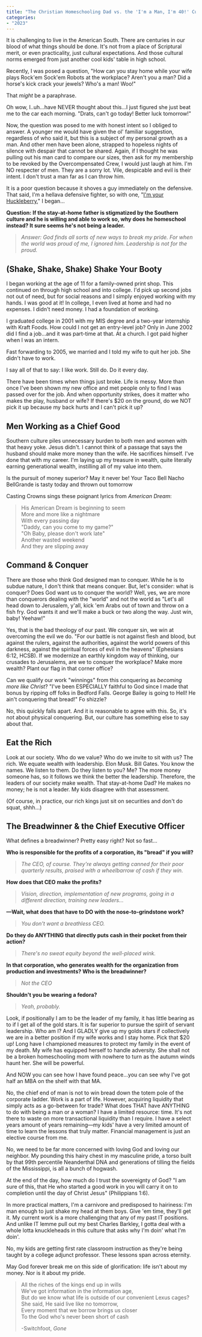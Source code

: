 ```yaml
---
title: "The Christian Homeschooling Dad vs. the 'I'm a Man, I'm 40!' Culture"
categories:
- "2023"
---
```


It is challenging to live in the American South.  There are centuries in our blood of what things should be done.  It's not from a place of Scriptural merit, or even practicality, just cultural expectations.  And those cultural norms emerged from just another cool kids' table in high school.

Recently, I was posed a question, "How can you stay home while your wife plays Rock'em Sock'em Robots at the workplace?  Aren't you a man?  Did a horse's kick crack your jewels?  Who's a man!  Woo!"

That *might* be a paraphrase.

Oh wow, I..uh...have NEVER thought about this...I just figured she just beat me to the car each morning. "Drats, can't go today! Better luck tomorrow!"

Now, the question was posed to me with honest intent so I obliged to answer.  A younger me would have given the ol' familiar suggestion, regardless of who said it, but this is a subject of my personal growth as a man. And other men have been alone, strapped to hopeless nights of silence with despair that cannot be shared.  Again, if I thought he was pulling out his man card to compare our sizes, then ask for my membership to be revoked by the Overcompensated Crew, I would just laugh at him.  I'm NO respecter of men.  They are a sorry lot.  Vile, despicable and evil is their intent.  I don't trust a man far as I can throw him.

It is a poor question because it shoves a guy immediately on the defensive.  That said, I'm a hellava defensive fighter, so with one, "[I'm your Huckleberry](https://www.youtube.com/watch?v=lfgQWvhu8s4)," I began...

**Question: If the stay-at-home father is stigmatized by the Southern culture and he is willing and able to work so, why does he homeschool instead?  It sure seems he's not being a leader.**

> *Answer: God finds all sorts of new ways to break my pride.  For when the world was proud of me, I ignored him.  Leadership is not for the proud.*

## (Shake, Shake, Shake) Shake Your Booty

I began working at the age of 11 for a family-owned print shop. This continued on through high school and into college.  I'd pick up second jobs not out of need, but for social reasons and I simply enjoyed working with my hands.  I was good at it!  In college, I even lived at home and had no expenses.  I didn't need money.  I had a foundation of working.

I graduated college in 2001 with my MIS degree and a two-year internship with Kraft Foods. How could I not get an entry-level job?  Only in June 2002 did I find a job...and it was part-time at that.  At a church.  I got paid higher when I was an intern.

Fast forwarding to 2005, we married and I told my wife to quit her job.  She didn't have to work.  

I say all of that to say:  I like work.  Still do.  Do it every day.

There have been times when things just broke.  Life is messy.  More than once I've been shown my new office and met people only to find I was passed over for the job.  And when opportunity strikes, does it matter who makes the play, husband or wife?  If there's $20 on the ground, do we NOT pick it up because my back hurts and I can't pick it up?  

## Men Working as a Chief Good

Southern culture piles unnecessary burden to both men and women with that heavy yoke.  Jesus didn't.  I cannot think of a passage that says the husband should make more money than the wife.  He sacrifices himself.  I've done that with my career.  I'm laying up my treasure in wealth, quite literally earning generational wealth, instilling all of my value into them.

Is the pursuit of money superior?  May it never be!  Your Taco Bell Nacho BellGrande is tasty today and thrown out tomorrow

Casting Crowns sings these poignant lyrics from *American Dream*:

> His American Dream is beginning to seem  
More and more like a nightmare  
With every passing day  
"Daddy, can you come to my game?"  
"Oh Baby, please don't work late"  
Another wasted weekend  
And they are slipping away  

## Command & Conquer

There are those who think God designed man to conquer.  While he is to subdue nature, I don't think that means conquer. But, let's consider: what is conquer?  Does God want us to conquer the world?  Well, yes, we are more than conquerors dealing with the "world" and not the world as "Let's all head down to Jerusalem, y'all, kick 'em Arabs out of town and throw on a fish fry.  God wants it and we'll make a buck or two along the way.  Just win, baby!  Yeehaw!"  

Yes, that is the bad theology of our past.  We conquer sin, we win at overcoming the evil we do.  "For our battle is not against flesh and blood, but against the rulers, against the authorities,  against the world powers of this darkness, against the spiritual forces of evil in the heavens" (Ephesians 6:12, HCSB).  If we modernize an earthly kingdom way of thinking, our crusades to Jerusalems, are we to conquer the workplace?  Make more wealth?  Plant our flag in that corner office?

Can we qualify our work "winnings" from this conquering as *becoming more like Christ*?  "I've been ESPECIALLY faithful to God since I made that bonus by ripping off folks in Bedford Falls.  George Bailey is going to Hell! He ain't conquering that bread!" Fo shizzle?

No, this quickly falls apart.  And it is reasonable to agree with this. So, it's not about physical conquering.  But, our culture has something else to say about that.

## Eat the Rich

Look at our society.  Who do we value?  Who do we invite to sit with us?  The rich.  We equate wealth with leadership.  Elon Musk.  Bill Gates.  You know the names.  We listen to them.  Do they listen to you?  Me?  The more money someone has, so it follows we think the better the leadership.  Therefore, the leaders of our society make wealth.  That stay-at-home Dad?  He makes no money; he is not a leader.  My kids disagree with that assessment.  

(Of course, in practice, our rich kings just sit on securities and don't do squat, shhh...)

## The Breadwinner & the Chief Executive Officer

What defines a breadwinner? Pretty easy right? Not so fast... 

**Who is responsible for the profits of a corporation, its "bread" if you will?**

> *The CEO, of course.  They're always getting canned for their poor quarterly results, praised with a wheelbarrow of cash if they win.* 

**How does that CEO make the profits?**

> *Vision, direction, implementation of new programs, going in a different direction, training new leaders...*

**—Wait, what does that have to DO with the nose-to-grindstone work?**

> *You don't want a breathless CEO.*  

**Do they do ANYTHING that directly puts cash in their pocket from their action?** 

> *There's no sweat equity beyond the well-placed wink.* 

**In that corporation, who generates wealth for the organization from production and investments?  Who is the breadwinner?**

> *Not the CEO*

**Shouldn't you be wearing a fedora?**

> *Yeah, probably.*

Look, if positionally I am to be the leader of my family, it has little bearing as to if I get all of the gold stars.  It is far superior to pursue the spirit of servant leadership.  Who am I?  And I GLADLY give up my golds stars if collectively we are in a better position if my wife works and I stay home.  Pick that $20 up!  Long have I championed measures to protect my family in the event of my death.  My wife has equipped herself to handle adversity.  She shall not be a broken homeschooling mom with nowhere to turn as the autumn winds haunt her.  She will be powerful.   

And NOW you can see how I have found peace...you can see why I've got half an MBA on the shelf with that MA.

No, the chief end of man is not to win bread down the totem pole of the corporate ladder.  Work is a part of life.  However, acquiring liquidity that simply acts as a go-between for trade? What does THAT have ANYTHING to do with being a man or a woman?  I have a limited resource: time.  It's not there to waste on more transactional liquidity than I require.  I have a select years amount of years remaining—my kids' have a very limited amount of time to learn the lessons that truly matter.  Financial management is just an elective course from me. 

No, we need to be far more concerned with loving God and loving our neighbor.  My pounding this hairy chest in my masculine pride, a torso built by that 99th percentile Neanderthal DNA and generations of tilling the fields of the Mississippi, is all a bunch of hogwash.

At the end of the day, how much do I trust the sovereignty of God?  "I am sure of this, that He who started a good work in you will carry it on to completion until the day of Christ Jesus" (Philippians 1:6).

In more practical matters, I'm a carnivore and predisposed to hairiness:  I'm man enough to just shake my head at them boys. Give 'em time, they'll get it.  My current work is a more challenging that any of my past IT positions.  And unlike IT lemme pull out my best Charles Barkley, I gotta deal with a whole lotta knuckleheads in this culture that asks why I'm doin' what I'm doin'.  

No, my kids are getting first rate classroom instruction as they're being taught by a college adjunct professor. These lessons span across eternity.  

May God forever break me on this side of glorification: life isn't about my money.  Nor is it about my pride. 

> All the riches of the kings end up in wills  
We've got information in the information age,  
But do we know what life is outside of our convenient Lexus cages?  
She said, He said live like no tomorrow,  
Every moment that we borrow brings us closer  
To the God who's never been short of cash  
> 
> -Switchfoot, *Gone*

